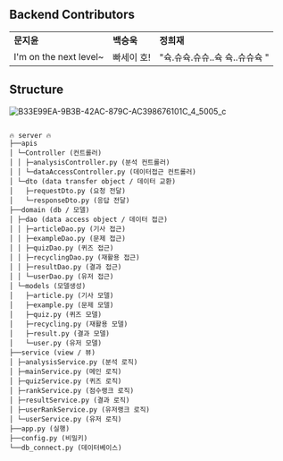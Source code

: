 ## Backend Contributors

<table>
<td> <strong>문지윤</strong> </td>
<td> <strong>백승욱</strong> </td>
<td> <strong>정희재</strong> </td>

<tr>
<td> I'm on the next level~ </td>
<td> 빠세이 호! </td>
<td> "슉.슈슉.슈슈..슉 슉..슈슈슉 " </td>
</table>

## Structure

![B33E99EA-9B3B-42AC-879C-AC398676101C_4_5005_c](https://user-images.githubusercontent.com/52040901/138164998-c371bd8e-c526-41fd-8f8e-65fb13f8f2ee.jpeg)

<pre>
<code>
🔥 server 🔥
├──apis
│ └─Controller (컨트롤러)
│ │ ├─analysisController.py (분석 컨트롤러)
│ │ └─dataAccessController.py (데이터접근 컨트롤러)
│ └─dto (data transfer object / 데이터 교환)
│   ├─requestDto.py (요청 전달)
│   └─responseDto.py (응답 전달)
├──domain (db / 모델)
│ ├─dao (data access object / 데이터 접근)
│ │ ├─articleDao.py (기사 접근)
│ │ ├─exampleDao.py (문제 접근)
│ │ ├─quizDao.py (퀴즈 접근)
│ │ ├─recyclingDao.py (재활용 접근)
│ │ ├─resultDao.py (결과 접근)
│ │ └─userDao.py (유저 접근)
│ └─models (모델생성)
│   ├─article.py (기사 모델)
│   ├─example.py (문제 모델)
│   ├─quiz.py (퀴즈 모델)
│   ├─recycling.py (재활용 모델)
│   ├─result.py (결과 모델)
│   └─user.py (유저 모델)
├──service (view / 뷰)
│ ├─analysisService.py (분석 로직)
│ ├─mainService.py (메인 로직)
│ ├─quizService.py (퀴즈 로직)
│ ├─rankService.py (점수랭크 로직)
│ ├─resultService.py (결과 로직)
│ ├─userRankService.py (유저랭크 로직)
│ └─userService.py (유저 로직)
├──app.py (실행)
├──config.py (비밀키)
└──db_connect.py (데이터베이스)
</code>
</pre>
